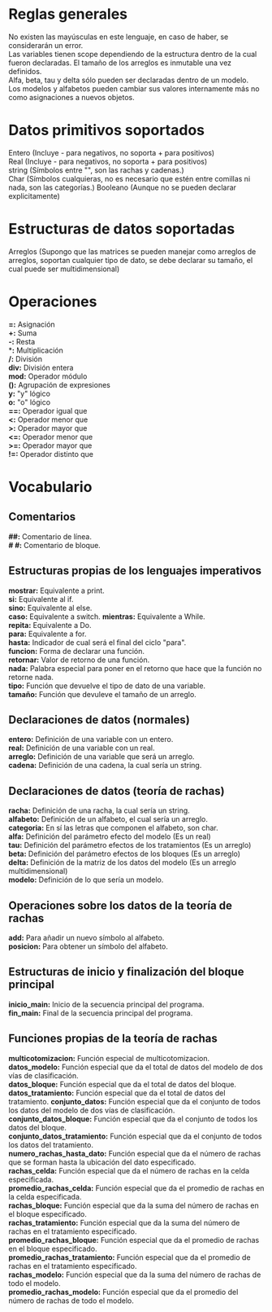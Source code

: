 # Reglas generales
No existen las mayúsculas en este lenguaje, en caso de haber, se considerarán un error.  
Las variables tienen scope dependiendo de la estructura dentro de la cual fueron declaradas.
El tamaño de los arreglos es inmutable una vez definidos.  
Alfa, beta, tau y delta sólo pueden ser declaradas dentro de un modelo.  
Los modelos y alfabetos pueden cambiar sus valores internamente más no como asignaciones a nuevos objetos.  

# Datos primitivos soportados
Entero (Incluye - para negativos, no soporta + para positivos)  
Real (Incluye - para negativos, no soporta + para positivos)  
string (Símbolos entre "", son las rachas y cadenas.)  
Char (Símbolos cualquieras, no es necesario que estén entre comillas ni nada, son las categorías.)
Booleano (Aunque no se pueden declarar explicitamente)  

# Estructuras de datos soportadas
Arreglos (Supongo que las matrices se pueden manejar como arreglos de arreglos, soportan cualquier tipo de dato, se debe declarar su tamaño, el cual puede ser multidimensional)  

# Operaciones
**=:** Asignación  
**+:** Suma  
**-:** Resta  
***:** Multiplicación  
**/:** División  
**div:** División entera  
**mod:** Operador módulo  
**():** Agrupación de expresiones  
**y:** "y" lógico  
**o:** "o" lógico  
**==:** Operador igual que  
**<:** Operador menor que  
**>:** Operador mayor que  
**<=:** Operador menor que  
**>=:** Operador mayor que  
**!=:** Operador distinto que  

# Vocabulario

## Comentarios
**##:** Comentario de línea.  
**# #:** Comentario de bloque.  

## Estructuras propias de los lenguajes imperativos
**mostrar:** Equivalente a print.  
**si:** Equivalente al if.  
**sino:** Equivalente al else.  
**caso:** Equivalente a switch. 
**mientras:** Equivalente a While.  
**repita:** Equivalente a Do.  
**para:** Equivalente a for.  
**hasta:** Indicador de cual será el final del ciclo "para".  
**funcion:** Forma de declarar una función.  
**retornar:** Valor de retorno de una función.  
**nada:** Palabra especial para poner en el retorno que hace que la función no retorne nada.  
**tipo:** Función que devuelve el tipo de dato de una variable.  
**tamaño:** Función que devuleve el tamaño de un arreglo.

## Declaraciones de datos (normales)
**entero:** Definición de una variable con un entero.  
**real:** Definición de una variable con un real.  
**arreglo:** Definición de una variable que será un arreglo.  
**cadena:** Definición de una cadena, la cual sería un string.  

## Declaraciones de datos (teoría de rachas)
**racha:** Definición de una racha, la cual sería un string.  
**alfabeto:** Definición de un alfabeto, el cual sería un arreglo.  
**categoria:** En sí las letras que componen el alfabeto, son char.  
**alfa:** Definición del parámetro efecto del modelo (Es un real)  
**tau:** Definición del parámetro efectos de los tratamientos (Es un arreglo)  
**beta:** Definición del parámetro efectos de los bloques (Es un arreglo)  
**delta:** Definición de la matriz de los datos del modelo (Es un arreglo multidimensional)  
**modelo:** Definición de lo que sería un modelo.  

## Operaciones sobre los datos de la teoría de rachas
**add:** Para añadir un nuevo símbolo al alfabeto.  
**posicion:** Para obtener un símbolo del alfabeto.  

## Estructuras de inicio y finalización del bloque principal
**inicio_main:** Inicio de la secuencia principal del programa.  
**fin_main:** Final de la secuencia principal del programa.  

## Funciones propias de la teoría de rachas
**multicotomizacion:** Función especial de multicotomizacion.  
**datos_modelo:** Función especial que da el total de datos del modelo de dos vías de clasificación.  
**datos_bloque:** Función especial que da el total de datos del bloque.  
**datos_tratamiento:** Función especial que da el total de datos del tratamiento.
**conjunto_datos:** Función especial que da el conjunto de todos los datos del modelo de dos vías de clasificación.  
**conjunto_datos_bloque:** Función especial que da el conjunto de todos los datos del bloque.  
**conjunto_datos_tratamiento:** Función especial que da el conjunto de todos los datos del tratamiento.  
**numero_rachas_hasta_dato:** Función especial que da el número de rachas que se forman hasta la ubicación del dato especificado.  
**rachas_celda:** Función especial que da el número de rachas en la celda especificada.  
**promedio_rachas_celda:** Función especial que da el promedio de rachas en la celda especificada.  
**rachas_bloque:** Función especial que da la suma del número de rachas en el bloque especificado.  
**rachas_tratamiento:** Función especial que da la suma del número de rachas en el tratamiento especificado.  
**promedio_rachas_bloque:** Función especial que da el promedio de rachas en el bloque especificado.  
**promedio_rachas_tratamiento:** Función especial que da el promedio de rachas en el tratamiento especificado.  
**rachas_modelo:** Función especial que da la suma del número de rachas de todo el modelo.  
**promedio_rachas_modelo:** Función especial que da el promedio del número de rachas de todo el modelo.  